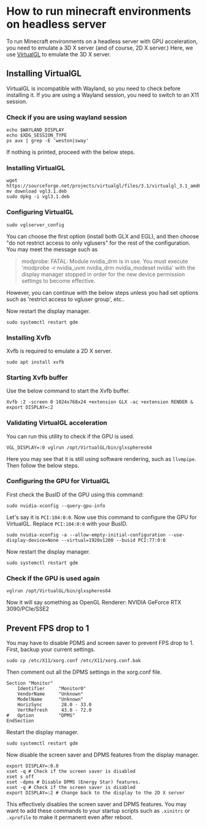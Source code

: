 # How to run minecraft environments on headless server

To run Minecraft environments on a headless server with GPU acceleration, you need to emulate a 3D X server (and of course, 2D X server.) Here, we use [VirtualGL](https://virtualgl.org/) to emulate the 3D X server.

## Installing VirtualGL
VirtualGL is incompatible with Wayland, so you need to check before installing it. If you are using a Wayland session, you need to switch to an X11 session.
### Check if you are using wayland session
```shell
echo $WAYLAND_DISPLAY
echo $XDG_SESSION_TYPE
ps aux | grep -E 'weston|sway'
```
If nothing is printed, proceed with the below steps.
### Installing VirtualGL
```shell
wget https://sourceforge.net/projects/virtualgl/files/3.1/virtualgl_3.1_amd64.deb/download
mv download vgl3.1.deb
sudo dpkg -i vgl3.1.deb
```

### Configuring VirtualGL
```shell
sudo vglserver_config
```
You can choose the first option (install both GLX and EGL), and then choose "do not restrict access to only vglusers" for the rest of the configuration.
You may meet the message such as 
> modprobe: FATAL: Module nvidia_drm is in use. You must execute 'modprobe -r nvidia_uvm nvidia_drm nvidia_modeset nvidia' with the display manager stopped in order for the new device permission settings to become effective.

However, you can continue with the below steps unless you had set options such as 'restrict access to vgluser group', etc..

Now restart the display manager.
```shell
sudo systemctl restart gdm
```

### Installing Xvfb
Xvfb is required to emulate a 2D X server.
```shell
sudo apt install xvfb
```

### Starting Xvfb buffer
Use the below command to start the Xvfb buffer.
```shell
Xvfb :2 -screen 0 1024x768x24 +extension GLX -ac +extension RENDER &
export DISPLAY=:2
```

### Validating VirtualGL acceleration
You can run this utility to check if the GPU is used.
```shell
VGL_DISPLAY=:0 vglrun /opt/VirtualGL/bin/glxspheres64
```
Here you may see that it is still using software rendering, such as `llvmpipe`. Then follow the below steps.

### Configuring the GPU for VirtualGL
First check the BusID of the GPU using this command:
```shell
sudo nvidia-xconfig --query-gpu-info
```
Let's say it is `PCI:104:0:0`. Now use this command to configure the GPU for VirtualGL. Replace `PCI:104:0:0` with your BusID.
```shell
sudo nvidia-xconfig -a --allow-empty-initial-configuration --use-display-device=None --virtual=1920x1200 --busid PCI:77:0:0
```
Now restart the display manager.
```shell
sudo systemctl restart gdm
```

### Check if the GPU is used again
```shell
vglrun /opt/VirtualGL/bin/glxspheres64
```
Now it will say something as OpenGL Renderer: NVIDIA GeForce RTX 3090/PCIe/SSE2

## Prevent FPS drop to 1
You may have to disable PDMS and screen saver to prevent FPS drop to 1. First, backup your current settings.
```shell
sudo cp /etc/X11/xorg.conf /etc/X11/xorg.conf.bak
```
Then comment out all the DPMS settings in the xorg.conf file.
```text
Section "Monitor"
    Identifier     "Monitor0"
    VendorName     "Unknown"
    ModelName      "Unknown"
    HorizSync       28.0 - 33.0
    VertRefresh     43.0 - 72.0
#   Option         "DPMS"
EndSection
```
Restart the display manager.
```shell
sudo systemctl restart gdm
```
Now disable the screen saver and DPMS features from the display manager.
```shell
export DISPLAY=:0.0
xset -q # Check if the screen saver is disabled
xset s off
xset -dpms # Disable DPMS (Energy Star) features.
xset -q # Check if the screen saver is disabled
export DISPLAY=:2 # Change back to the display to the 2D X server
```
This effectively disables the screen saver and DPMS features. You may want to add these commands to your startup scripts such as `.xinitrc` or `.xprofile` to make it permanent even after reboot.
